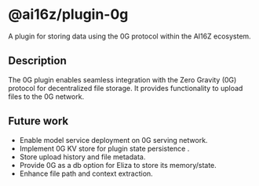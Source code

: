 # @ai16z/plugin-0g

A plugin for storing data using the 0G protocol within the AI16Z ecosystem.

## Description

The 0G plugin enables seamless integration with the Zero Gravity (0G) protocol for decentralized file storage. It provides functionality to upload files to the 0G network.

## Future work
- Enable model service deployment on 0G serving network.
- Implement 0G KV store for plugin state persistence .
- Store upload history and file metadata.
- Provide 0G as a db option for Eliza to store its memory/state.
- Enhance file path and context extraction.